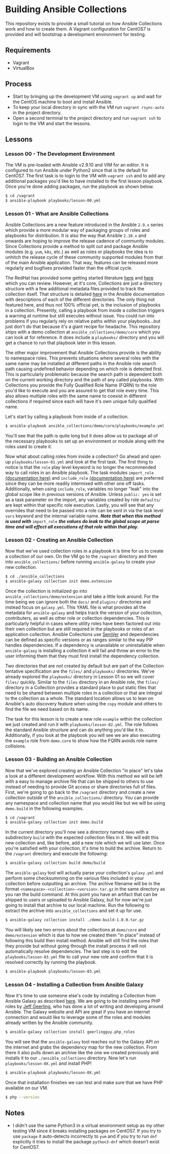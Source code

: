 # Building Ansible Collections
This repository exists to provide a small tutorial on how Ansible Collections
work and how to create them. A Vagrant configuration for CentOS7 is provided
and will bootstrap a development environment for testing.

## Requirements
* Vagrant
* VirtualBox

## Process
* Start by bringing up the development VM using `vagrant up` and wait for the
  CentOS machine to boot and install Ansible.
* To keep your local directory in sync with the VM run `vagrant rsync-auto` in
  the project directory.
* Open a second terminal to the project directory and run `vagrant ssh` to login
  to the VM and start the lessons.

## Lessons
### Lesson 00 - The Development Environment
The VM is pre-loaded with Ansible v2.9.10 and VIM for an editor. It is configured
to run Ansible under Python2 since that is the default for CentOS7. The first task
is to login to the VM with `vagrant ssh` and to add any additional packages you'd
like to have installed to the first lesson playbook. Once you're done adding
packages, run the playbook as shown below.

```bash
$ cd /vagrant
$ ansible-playbook playbooks/lesson-00.yml
```

### Lesson 01 - What are Ansible Collections
Ansible Collections are a new feature introduced in the Ansible `2.9.x` series
which provide a more modular way of packaging groups of roles and playbooks for
distribution. It is also the way that Ansible `2.10.x` and onwards are hoping
to improve the release cadence of community modules. Since Collections provide
a method to split out and package Ansible modules (e.g. `yum`, `k8s`, etc.) as
well as roles or playbooks the idea is to unhitch the release cycle of these
community supported modules from that of the main Ansible application. That way,
features can be released more regularly and bugfixes provided faster than the
official cycle.

The RedHat has provided some getting started literature [here][ansible-get-started-collections]
and [here][ansible-hands-on-collections] which you can review. However, at it's
core, Collections are just a directory structure with a few additional metadata
files provided to track the collection itself. That structure is detailed
[here][ansible-developing-collections] in the Ansible documentation with descriptions
of each of the different directories. The only thing not featured here, and thus
not 100% official yet, is the inclusion of playbooks in a collection. Presently,
calling a playbook from inside a collection triggers a warning at runtime but
still executes without issue. You could run into problems if you regularly rely
on relative paths within your playbooks...but just don't do that because it's a
giant recipe for headache. This repository ships with a demo collection at
`ansible_collections/demo/core` which you can look at for reference. It does
include a `playbooks/` directory and you will get a chance to run that playbook
later in this lesson.

The other major improvement that Ansible Collections provide is the ability to
namespace roles. This prevents situations where several roles with the same name
may be installed at different paths in the Ansible role search path causing
undefined behavior depending on which role is detected first. This is particularly
problematic because the search path is dependent both on the current working
directory and the path of any called playbooks. With Collections you provide the
Fully Qualified Role Name (FQRN) to the role you'd like to execute and you are
assured to get that role every time. This also allows multiple roles with the
same name to coexist in different collections if required since each will have
it's own unique fully qualified name.

Let's start by calling a playbook from inside of a collection.

```bash
$ ansible-playbook ansible_collections/demo/core/playbooks/example.yml
```

You'll see that the path is quite long but it does allow us to package all of
the necessary playbooks to set up an environment or module along with the roles
used to create it.

Now what about calling roles from inside a collection? Go ahead and open up
`playbooks/lesson-01.yml` and look at the first task. The first thing to notice
is that the `role` play level keyword is no longer the recommended way to call
roles in an Ansible playbook. The task modules `import_role`
[(documentation here)][ansible-import-role]
and `include_role` [(documentation here)][ansible-include-role] are preferred
since they can be more readily intermixed with other one off tasks. Additionally,
when using `include_role`, variables no longer "leak" into the global scope like
in previous versions of Ansible. Unless `public: yes` is set as a task parameter
on the import, any variables created by role `defaults/` are kept within that
specific role execution. Lastly, you will see that any overrides that need to be
passed into a role can be sent in via the task level `vars` keyword and the
internal variable name. ***Note that when this method is used with*** `import_role`
***the values do leak to the global scope at parse time and will effect all
executions of that role within that play.***

[ansible-get-started-collections]: https://www.ansible.com/blog/getting-started-with-ansible-collections
[ansible-hands-on-collections]: https://www.ansible.com/blog/hands-on-with-ansible-collections
[ansible-developing-collections]: https://docs.ansible.com/ansible/latest/dev_guide/developing_collections.html
[ansible-import-role]: https://docs.ansible.com/ansible/latest/modules/import_role_module.html
[ansible-include-role]: https://docs.ansible.com/ansible/latest/modules/include_role_module.html#include-role-module

### Lesson 02 - Creating an Ansible Collection
Now that we've used collection roles in a playbook it is time for us to create
a collection of our own. On the VM go to the `/vagrant` directory and then into
`ansible_collections/` before running `ansible-galaxy` to create your new collection.

```bash
$ cd ./ansible_collections
$ ansible-galaxy collection init demo.extension
```

Once the collection is initialized go into `ansible_collections/demo/extension`
and take a little look around. For the time being we can ignore both the `docs/`
and `plugins/` directories and instead focus on `galaxy.yml`. This YAML file is
what provides all the metadata for `ansible-galaxy` and helps track the version
of your collection, contributers, as well as other role or collection dependencies.
This is particularly helpful in cases where utility roles have been factored out
into their own collection but are still required in the playbooks or roles of
an application collection. Ansible Collections use [SemVer][semver] and dependencies
can be defined as specific versions or as ranges similar to the way PIP handles
dependencies. If a dependency is unavailable or uninstallable when `ansible-galaxy`
is installing a collection it will fail and throw an error to the user informing
them that they must first install the dependency collection.

Two directories that are *not* created by default but are part of the Collection
tentative specification are the `files/` and `playbooks/` directories. We've
already explored the `playbooks/` directory in Lesson 01 so we will cover `files/`
quickly. Similar to the `files` directory in an Ansible role, the `files/` directory
in a Collection provides a standard place to put static files that need to be
shared between multiple roles in a collection or that are integral to the collection
as a whole. The standard location allows us to lean on Ansible's auto discovery
feature when using the `copy` module and others to find the file we need based
on its name.

The task for this lesson is to create a new role `example` within the collection
we just created and run it with `playbooks/lesson-02.yml`. The role follows the
standard Ansible structure and can do anything you'd like it to. Additionally,
if you look at the playbook you will see we are also executing the `example`
role from `demo.core` to show how the FQRN avoids role name collisions.

[semver]: https://semver.org/

### Lesson 03 - Building an Ansible Collection
Now that we've explored creating an Ansible Collection "in place" let's take a
look at a different development workflow. With this method we will be left with
a easy to manage archive file that can be shipped to others to use instead of
needing to provide Git access or share directories full of files. First, we're
going to go back to the `/vagrant` directory and create a new collection outside
of the `ansible_collections/` directory. You can provide any namespace and collection
name that you would like but we will be using `demo.build` in the following examples.

```bash
$ cd /vagrant
$ ansible-galaxy collection init demo.build
```

In the current directory you'll now see a directory named `demo` with a subdirectory
`build` with the expected collection files in it. We will edit this new collection
and, like before, add a new role which we will use later. Once you're satisfied
with your collection, it's time to build the archive. Return to the `/vagrant`
directory and execute the following:

```bash
$ ansible-galaxy collection build demo/build
```

The `ansible-galaxy` tool will actually parse your collection's `galaxy.yml` and
perform some checksumming on the various files included in your collection before
outputting an archive. The archive filename will be in the format
`<namespace>-<collection>-<version>.tar.gz` in the same directory as you ran the
build command. At this point you have an artifact that can be shipped to users
or uploaded to Ansible Galaxy, but for now we're just going to install that
archive to our local machine. Run the following to extract the archive into
`ansible_collections` and set it up for use.

```bash
$ ansible-galaxy collection install ./demo-build-1.0.0.tar.gz
```

You will likely see two errors about the collections at `demo/core` and `demo/extension`
which is due to how we created them "in place" instead of following this build
then install method. Ansible will still find the roles that they provide but
without going through the install process it will not automatically resolve
dependencies. The last step is to edit the `playbooks/lesson-03.yml` file to
call your new role and confirm that it is resolved correctly by running the
playbook.

```bash
$ ansible-playbook playbooks/lesson-03.yml
```

### Lesson 04 - Installing a Collection from Ansible Galaxy
Now it's time to use someone else's code by installing a Collection from Ansible
Galaxy as described [here][ansible-using-collections]. We are going to be installing
some PHP roles by [Jeff Geerling][github-geerlingguy], who has done a lot of
writing and developing around Ansible. The Galaxy website and API are great if
you have an internet connection and would like to leverage some of the roles and
modules already written by the Ansible community.

```bash
$ ansible-galaxy collection install geerlingguy.php_roles
```

You will see that the `ansible-galaxy` tool reaches out to the Galaxy API on the
internet and grabs the dependency map for the new collection. From there it also
pulls down an archive like the one we created previously and installs it to our
`./ansible_collections` directory. Now let's run `playbooks/lesson-0X.yml` and
install PHP!

```bash
$ ansible-playbook playbooks/lesson-0X.yml
```

Once that installation finishes we can test and make sure that we have PHP
available on our VM.

```bash
$ php --version

```

[ansible-using-collections]: https://docs.ansible.com/ansible/latest/user_guide/collections_using.html
[github-geerlingguy]: https://github.com/geerlingguy

## Notes
* I didn't use the same Python3 in a virtual environment setup as my other
  testing VM since it breaks installing packages on CentOS7. If you try to use
  `package` it auto-detects incorrectly to `yum` and if you try to run `dnf`
  explicitly it tries to install the package `python3-dnf` which doesn't exist
  for CentOS7.
